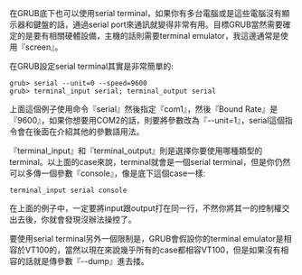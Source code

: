 在GRUB底下也可以使用serial terminal，如果你有多台電腦或是這些電腦沒有顯示器和鍵盤的話，通過serial port來通訊就變得非常有用。目標GRUB當然需要確定的是要有相關硬體設備，主機的話則需要terminal emulator，我這邊通常是使用『screen』。

在GRUB設定serial terminal其實是非常簡單的:
```
grub> serial --unit=0 --speed=9600
grub> terminal_input serial; terminal_output serial
```
上面這個例子使用命令『serial』然後指定『com1』，然後『Bound Rate』是『9600』，如果你想要用COM2的話，則要將參數改為『--unit=1』，serial這個指令會在後面在介紹其他的參數語用法。

『terminal_input』和『terminal_output』則是選擇你要使用哪種類型的terminal。以上面的case來說，terminal就會是一個serial terminal，但是你仍然可以多傳一個參數『console』，像是底下這個case一樣:

```
terminal_input serial console
```
在上面的例子中，一定要將input跟output打在同一行，不然你將其一的控制權交出去後，你就會發現沒辦法操控了。

要使用serial terminal另外一個限制是，GRUB會假設你的terminal emulator是相容於VT100的，當然以現在來說幾乎所有的case都相容VT100，但是如果沒有相容的話就是傳參數『--dump』進去搂。